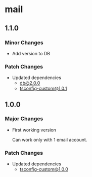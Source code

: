 # mail

## 1.1.0

### Minor Changes

- Add version to DB

### Patch Changes

- Updated dependencies
  - db@2.0.0
  - tsconfig-custom@1.0.1

## 1.0.0

### Major Changes

- First working version

  Can work only with 1 email account.

### Patch Changes

- Updated dependencies
  - tsconfig-custom@1.0.0
